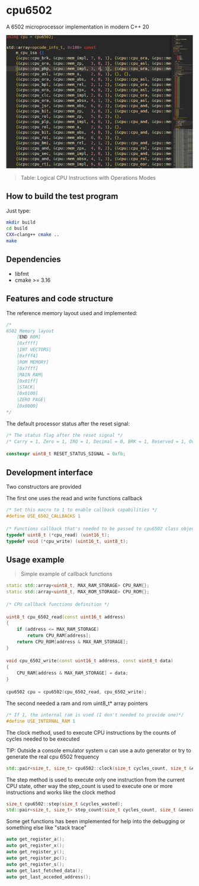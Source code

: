 # cpu6502

A 6502 microprocessor implementation in modern C++ 20

![Image](assets/table.png)
> Table: Logical CPU Instructions with Operations Modes

## How to build the test program

Just type:

~~~bash
mkdir build
cd build
CXX=clang++ cmake ..
make
~~~

## Dependencies

- libfmt
- cmake >= 3.16

## Features and code structure

The reference memory layout used and implemented:

~~~c++
/*
6502 Memory layout
    [END ROM]
    [0xffff]
    |INT VECTORS|
    [0xfff4]
    |ROM MEMORY]
    [0x7fff]
    |MAIN RAM|
    [0x01ff]
    |STACK|
    [0x0100]
    |ZERO PAGE|
    [0x0000]
*/
~~~

The default processor status after the reset signal:

~~~c++
/* The status flag after the reset signal */
/* Carry = 1, Zero = 1, IRQ = 1, Decimal = 0, BRK = 1, Reserved = 1, Overflow = 1, Negative = 1 */

constexpr uint8_t RESET_STATUS_SIGNAL = 0xfb;
~~~

## Development interface

Two constructors are provided

The first one uses the read and write functions callback

~~~c++
/* Set this macro to 1 to enable callback capabilities */
#define USE_6502_CALLBACKS 1

/* Functions callback that's needed to be passed to cpu6502 class object */
typedef uint8_t (*cpu_read) (uint16_t);
typedef void (*cpu_write) (uint16_t, uint8_t);
~~~

## Usage example

> Simple example of callback functions

~~~c++
static std::array<uint8_t, MAX_RAM_STORAGE> CPU_RAM{};
static std::array<uint8_t, MAX_ROM_STORAGE> CPU_ROM{};

/* CPU callback functions definition */

uint8_t cpu_6502_read(const uint16_t address)
{
    if (address <= MAX_RAM_STORAGE)
        return CPU_RAM[address];
    return CPU_ROM[address & MAX_RAM_STORAGE];
}

void cpu_6502_write(const uint16_t address, const uint8_t data)
{
    CPU_RAM[address & MAX_RAM_STORAGE] = data;
}

cpu6502 cpu = cpu6502(cpu_6502_read, cpu_6502_write);
~~~

The second needed a ram and rom uint8_t* array pointers

~~~c++
/* If 1, the internal ram is used (I don't needed to provide one)*/
#define USE_INTERNAL_RAM 1
~~~

The clock method, used to execute CPU instructions by the counts of cycles needed to be executed

TIP: Outside a console emulator system u can use a auto generator or try to generate the real cpu 6502 frequency

~~~c++
std::pair<size_t, size_t> cpu6502::clock(size_t cycles_count, size_t &executed_cycles)
~~~

The step method is used to execute only one instruction from the current CPU state, other way the step_count is used to execute one or more instructions and works like the clock method

~~~c++
size_t cpu6502::step(size_t &cycles_wasted);
std::pair<size_t, size_t> step_count(size_t cycles_count, size_t &executed_cycles);
~~~

Some get functions has been implemented for help into the debugging or something else like "stack trace"

~~~c++
auto get_register_a();
auto get_register_x();
auto get_register_y();
auto get_register_pc();
auto get_register_s();
auto get_last_fetched_data();
auto get_last_acceded_address();
~~~
